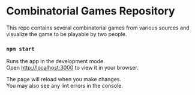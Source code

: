 # Combinatorial Games Repository
This repo contains several combinatorial games from various sources and visualize the game to be playable by two people.

### `npm start`

Runs the app in the development mode.\
Open [http://localhost:3000](http://localhost:3000) to view it in your browser.

The page will reload when you make changes.\
You may also see any lint errors in the console.
